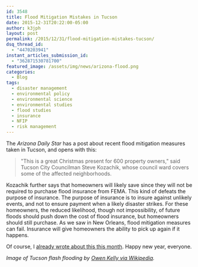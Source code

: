 ```yaml
---
id: 3548
title: Flood Mitigation Mistakes in Tucson
date: 2015-12-31T20:22:00-05:00
author: k3jph
layout: post
permalink: /2015/12/31/flood-mitigation-mistakes-tucson/
dsq_thread_id:
  - "4470203941"
instant_articles_submission_id:
  - "362871530781700"
featured_image: /assets/img/news/arizona-flood.png
categories:
  - Blog
tags:
  - disaster management
  - environmental policy
  - environmental science
  - environmental studies
  - flood studies
  - insurance
  - NFIP
  - risk management
---
```

The _Arizona Daily Star_ has a post about recent flood mitigation measures taken in Tucson, and opens with this:

> "This is a great Christmas present for 600 property owners," said Tucson City Councilman Steve Kozachik, whose council ward covers some of the affected neighborhoods.

Kozachik further says that homeowners will likely save since they will not be required to purchase flood insurance from FEMA.  This kind of defeats the purpose of insurance.  The purpose of insurance is to insure against unlikely events, and not to ensure payment when a likely disaster strikes.  For these homeowners, the reduced likelihood, though not impossibility, of future floods should push down the cost of flood insurance, but homeowners should still purchase.  As we saw in New Orleans, flood mitigation measures can fail.  Insurance will give homeowners the ability to pick up again if it happens.  

Of course, I [already wrote about this this month](/2015/12/10/dont-cancel-for-flood-insurance-due-to-mitigation/).  Happy new year, everyone.

_Image of Tucson flash flooding by [Owen Kelly via Wikipedia](https://en.wikipedia.org/wiki/File:Flash_flood_near_tucson_az_2.jpg)._
